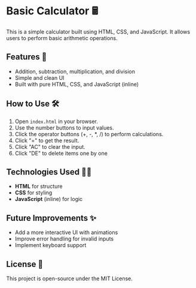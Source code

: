 # Basic Calculator 🖩

This is a simple calculator built using HTML, CSS, and JavaScript. It allows users to perform basic arithmetic operations.

## Features 🚀
- Addition, subtraction, multiplication, and division
- Simple and clean UI
- Built with pure HTML, CSS, and JavaScript (inline)

## How to Use 🛠️
1. Open `index.html` in your browser.
2. Use the number buttons to input values.
3. Click the operator buttons (+, -, *, /) to perform calculations.
4. Click "=" to get the result.
5. Click "AC" to clear the input.
6. Click "DE" to delete items one by one

## Technologies Used 🧑‍💻
- **HTML** for structure
- **CSS** for styling
- **JavaScript** (inline) for logic

## Future Improvements ✨
- Add a more interactive UI with animations
- Improve error handling for invalid inputs
- Implement keyboard support

## License 📜
This project is open-source under the MIT License.
